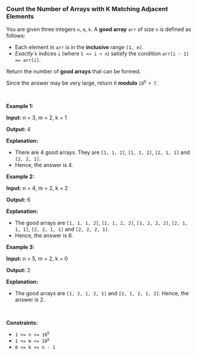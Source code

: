 
<h3>Count the Number of Arrays with K Matching Adjacent Elements</h3>
<div><p>You are given three integers <code>n</code>, <code>m</code>, <code>k</code>. A <strong>good array</strong> <code>arr</code> of size <code>n</code> is defined as follows:</p>
<ul>
<li>Each element in <code>arr</code> is in the <strong>inclusive</strong> range <code>[1, m]</code>.</li>
<li><em>Exactly</em> <code>k</code> indices <code>i</code> (where <code>1 &lt;= i &lt; n</code>) satisfy the condition <code>arr[i - 1] == arr[i]</code>.</li>
</ul>
<p>Return the number of <strong>good arrays</strong> that can be formed.</p>
<p>Since the answer may be very large, return it <strong>modulo </strong><code>10<sup>9 </sup>+ 7</code>.</p>
<p> </p>
<p><strong>Example 1:</strong></p>
<div class="example-block">
<p><strong>Input:</strong> <span class="example-io">n = 3, m = 2, k = 1</span></p>
<p><strong>Output:</strong> <span class="example-io">4</span></p>
<p><strong>Explanation:</strong></p>
<ul>
<li>There are 4 good arrays. They are <code>[1, 1, 2]</code>, <code>[1, 2, 2]</code>, <code>[2, 1, 1]</code> and <code>[2, 2, 1]</code>.</li>
<li>Hence, the answer is 4.</li>
</ul>
</div>
<p><strong>Example 2:</strong></p>
<div class="example-block">
<p><strong>Input:</strong> <span class="example-io">n = 4, m = 2, k = 2</span></p>
<p><strong>Output:</strong> <span class="example-io">6</span></p>
<p><strong>Explanation:</strong></p>
<ul>
<li>The good arrays are <code>[1, 1, 1, 2]</code>, <code>[1, 1, 2, 2]</code>, <code>[1, 2, 2, 2]</code>, <code>[2, 1, 1, 1]</code>, <code>[2, 2, 1, 1]</code> and <code>[2, 2, 2, 1]</code>.</li>
<li>Hence, the answer is 6.</li>
</ul>
</div>
<p><strong>Example 3:</strong></p>
<div class="example-block">
<p><strong>Input:</strong> <span class="example-io">n = 5, m = 2, k = 0</span></p>
<p><strong>Output:</strong> <span class="example-io">2</span></p>
<p><strong>Explanation:</strong></p>
<ul>
<li>The good arrays are <code>[1, 2, 1, 2, 1]</code> and <code>[2, 1, 2, 1, 2]</code>. Hence, the answer is 2.</li>
</ul>
</div>
<p> </p>
<p><strong>Constraints:</strong></p>
<ul>
<li><code>1 &lt;= n &lt;= 10<sup>5</sup></code></li>
<li><code>1 &lt;= m &lt;= 10<sup>5</sup></code></li>
<li><code>0 &lt;= k &lt;= n - 1</code></li>
</ul>
</div>
